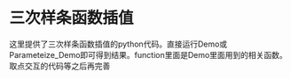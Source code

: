 三次样条函数插值
===
这里提供了三次样条函数插值的python代码。直接运行Demo或Parameteize_Demo即可得到结果。function里面是Demo里面用到的相关函数。取点交互的代码等之后再完善
